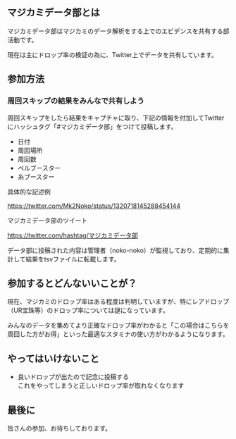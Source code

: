 ## マジカミデータ部とは

マジカミデータ部はマジカミのデータ解析をする上でのエビデンスを共有する部活動です。

現在は主にドロップ率の検証の為に、Twitter上でデータを共有しています。

## 参加方法

### 周回スキップの結果をみんなで共有しよう

周回スキップをしたら結果をキャプチャに取り、下記の情報を付加してTwitterにハッシュタグ「#マジカミデータ部」をつけて投稿します。

* 日付
* 周回場所
* 周回数
* ベルブースター
* 糸ブースター

具体的な記述例

https://twitter.com/Mk2Noko/status/1320718145288454144

マジカミデータ部のツイート

https://twitter.com/hashtag/マジカミデータ部

データ部に投稿された内容は管理者（noko-noko）が監視しており、定期的に集計して結果をtsvファイルに転載します。

## 参加するとどんないいことが？

現在、マジカミのドロップ率はある程度は判明していますが、特にレアドロップ（UR宝珠等）のドロップ率については謎になっています。

みんなのデータを集めてより正確なドロップ率がわかると「この場合はこちらを周回した方がお得」といった最適なスタミナの使い方がわかるようになります。

## やってはいけないこと

* 良いドロップが出たので記念に投稿する<br>これをやってしまうと正しいドロップ率が取れなくなります

## 最後に

皆さんの参加、お待ちしております。

